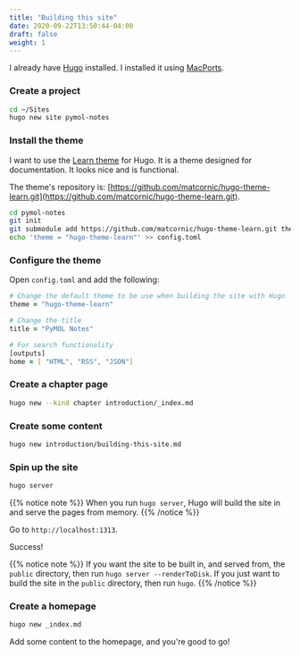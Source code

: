 ```yaml
---
title: "Building this site"
date: 2020-09-22T13:50:44-04:00
draft: false
weight: 1
---
```


I already have [Hugo](https://gohugo.io/) installed. I installed it using [MacPorts](https://www.macports.org/).

### Create a project

```zsh
cd ~/Sites
hugo new site pymol-notes
```

### Install the theme

I want to use the [Learn theme](https://themes.gohugo.io/theme/hugo-theme-learn/en/) for Hugo. It is a theme designed for documentation. It looks nice and is functional.

The theme's repository is: [https://github.com/matcornic/hugo-theme-learn.git](https://github.com/matcornic/hugo-theme-learn.git).

```zsh
cd pymol-notes
git init
git submodule add https://github.com/matcornic/hugo-theme-learn.git themes/hugo-theme-learn
echo 'theme = "hugo-theme-learn"' >> config.toml
```

### Configure the theme

Open `config.toml` and add the following:

```zsh
# Change the default theme to be use when building the site with Hugo
theme = "hugo-theme-learn"

# Change the title
title = "PyMOL Notes"

# For search functionality
[outputs]
home = [ "HTML", "RSS", "JSON"]
```

### Create a chapter page

```zsh
hugo new --kind chapter introduction/_index.md
```

### Create some content

```zsh
hugo new introduction/building-this-site.md
```

### Spin up the site

```zsh
hugo server
```

{{% notice note %}}
When you run `hugo server`, Hugo will build the site in and serve the pages from memory.
{{% /notice %}}

Go to `http://localhost:1313`.

Success!

{{% notice note %}}
If you want the site to be built in, and served from, the `public` directory, then run `hugo server --renderToDisk`. If you just want to build the site in the `public` directory, then run `hugo`.
{{% /notice %}}

### Create a homepage

```zsh
hugo new _index.md
```

Add some content to the homepage, and you're good to go!
